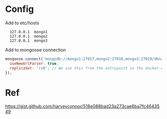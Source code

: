 # Config

Add to etc/hosts

```
  127.0.0.1  mongo1
  127.0.0.1  mongo2
  127.0.0.1  mongo3
```

Add to mongoose connection

```js
mongoose.connect('mongodb://mongo1:27017,mongo2:27018,mongo3:27019/dbname', {
  useNewUrlParser: true,
  replicaSet: 'rs0', // We use this from the entrypoint in the docker-compose file
});
```

# Ref

https://gist.github.com/harveyconnor/518e088bad23a273cae6ba7fc4643549
